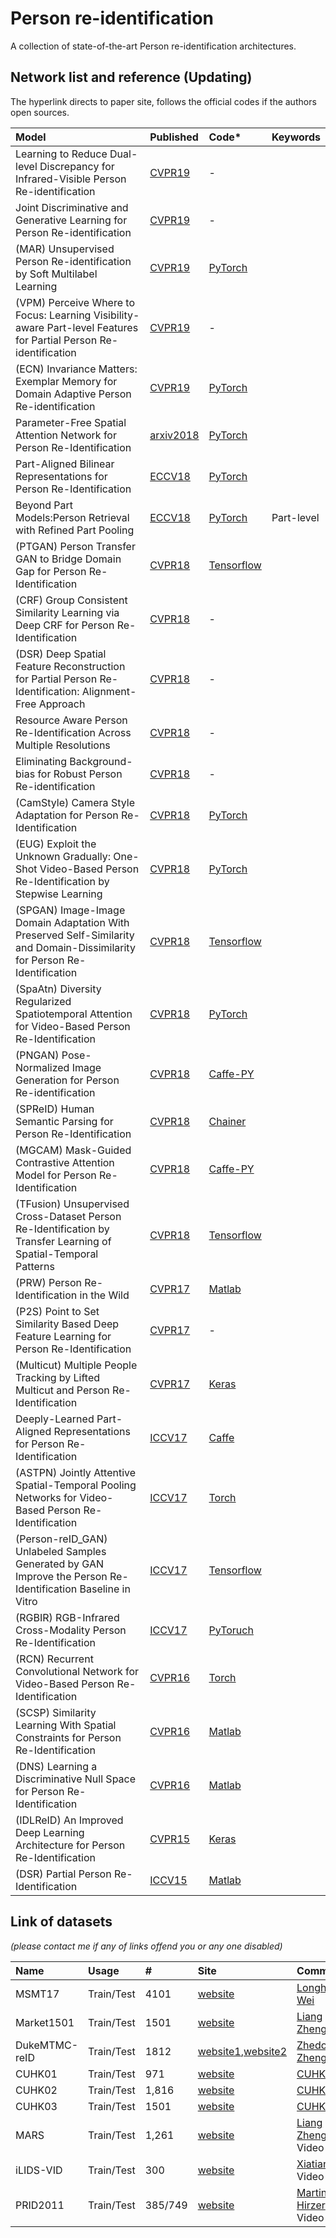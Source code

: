 # Person re-identification
A collection of state-of-the-art Person re-identification architectures.

## Network list and reference (Updating)
The hyperlink directs to paper site, follows the official codes if the authors open sources.

|Model |Published |Code* |Keywords|
|:-----|:---------|:-----|:-------|
|Learning to Reduce Dual-level Discrepancy for Infrared-Visible Person Re-identification|[CVPR19](https://www.csie.ntu.edu.tw/~cyy/publications/papers/Wang2019LRD.pdf)|-| |
|Joint Discriminative and Generative Learning for Person Re-identification|[CVPR19](https://arxiv.org/abs/1904.07223)|-| |
|(MAR) Unsupervised Person Re-identification by Soft Multilabel Learning|[CVPR19](https://arxiv.org/pdf/1903.06325)|[PyTorch](https://github.com/KovenYu/MAR)| |
|(VPM) Perceive Where to Focus: Learning Visibility-aware Part-level Features for Partial Person Re-identification|[CVPR19](https://arxiv.org/abs/1904.00537)|-| |
|(ECN) Invariance Matters: Exemplar Memory for Domain Adaptive Person Re-identification|[CVPR19](https://arxiv.org/abs/1904.01990)|[PyTorch](https://github.com/zhunzhong07/ECN)| |
|Parameter-Free Spatial Attention Network for Person Re-Identification |[arxiv2018](https://arxiv.org/pdf/1811.12150.pdf)|[PyTorch](https://github.com/HRanWang/Spatial-Attention)| |
|Part-Aligned Bilinear Representations for Person Re-Identification |[ECCV18](http://openaccess.thecvf.com/content_ECCV_2018/papers/Yumin_Suh_Part-Aligned_Bilinear_Representations_ECCV_2018_paper.pdf)|[PyTorch](https://github.com/yuminsuh/part_bilinear_reid)| |
|Beyond Part Models:Person Retrieval with Refined Part Pooling |[ECCV18](http://openaccess.thecvf.com/content_ECCV_2018/papers/Yumin_Suh_Part-Aligned_Bilinear_Representations_ECCV_2018_paper.pdf)|[PyTorch](https://github.com/layumi/Person_reID_baseline_pytorch)| Part-level |
|(PTGAN) Person Transfer GAN to Bridge Domain Gap for Person Re-Identification|[CVPR18](http://openaccess.thecvf.com/content_cvpr_2018/papers/Wei_Person_Transfer_GAN_CVPR_2018_paper.pdf)|[Tensorflow](https://github.com/JoinWei-PKU/PTGAN)| |
|(CRF) Group Consistent Similarity Learning via Deep CRF for Person Re-Identification|[CVPR18](http://openaccess.thecvf.com/content_cvpr_2018/papers/Chen_Group_Consistent_Similarity_CVPR_2018_paper.pdf)|-| |
|(DSR) Deep Spatial Feature Reconstruction for Partial Person Re-Identification: Alignment-Free Approach|[CVPR18](http://openaccess.thecvf.com/content_cvpr_2018/papers/He_Deep_Spatial_Feature_CVPR_2018_paper.pdf)|-| |
|Resource Aware Person Re-Identification Across Multiple Resolutions|[CVPR18](http://openaccess.thecvf.com/content_cvpr_2018/papers/Wang_Resource_Aware_Person_CVPR_2018_paper.pdf)|-| |
|Eliminating Background-bias for Robust Person Re-identification|[CVPR18](http://openaccess.thecvf.com/content_cvpr_2018/papers/Tian_Eliminating_Background-Bias_for_CVPR_2018_paper.pdf)|-| |
|(CamStyle) Camera Style Adaptation for Person Re-Identification |[CVPR18](http://openaccess.thecvf.com/content_cvpr_2018/papers/Zhong_Camera_Style_Adaptation_CVPR_2018_paper.pdf)|[PyTorch](https://github.com/zhunzhong07/CamStyle)| |
|(EUG) Exploit the Unknown Gradually: One-Shot Video-Based Person Re-Identification by Stepwise Learning |[CVPR18](http://openaccess.thecvf.com/content_cvpr_2018/papers/Wu_Exploit_the_Unknown_CVPR_2018_paper.pdf)|[PyTorch](https://github.com/Yu-Wu/Exploit-Unknown-Gradually)| |
|(SPGAN) Image-Image Domain Adaptation With Preserved Self-Similarity and Domain-Dissimilarity for Person Re-Identification |[CVPR18](http://openaccess.thecvf.com/content_cvpr_2018/papers/Deng_Image-Image_Domain_Adaptation_CVPR_2018_paper.pdf)|[Tensorflow](https://github.com/Simon4Yan/Learning-via-Translation)| |
|(SpaAtn) Diversity Regularized Spatiotemporal Attention for Video-Based Person Re-Identification |[CVPR18](http://openaccess.thecvf.com/content_cvpr_2018/papers/Li_Diversity_Regularized_Spatiotemporal_CVPR_2018_paper.pdf)|[PyTorch](https://github.com/ShuangLI59/Diversity-Regularized-Spatiotemporal-Attention)| |
|(PNGAN) Pose-Normalized Image Generation for Person Re-identification |[CVPR18](http://openaccess.thecvf.com/content_ECCV_2018/html/Xuelin_Qian_Pose-Normalized_Image_Generation_ECCV_2018_paper.html)|[Caffe-PY](https://github.com/naiq/PN_GAN)| |
|(SPReID) Human Semantic Parsing for Person Re-Identification |[CVPR18](http://openaccess.thecvf.com/content_cvpr_2018/papers/Kalayeh_Human_Semantic_Parsing_CVPR_2018_paper.pdf)|[Chainer](https://github.com/emrahbasaran/SPReID)| |
|(MGCAM) Mask-Guided Contrastive Attention Model for Person Re-Identification |[CVPR18](http://openaccess.thecvf.com/content_cvpr_2018/papers/Song_Mask-Guided_Contrastive_Attention_CVPR_2018_paper.pdf)|[Caffe-PY](https://github.com/developfeng/MGCAM)| |
|(TFusion) Unsupervised Cross-Dataset Person Re-Identification by Transfer Learning of Spatial-Temporal Patterns |[CVPR18](http://openaccess.thecvf.com/content_cvpr_2018/papers/Lv_Unsupervised_Cross-Dataset_Person_CVPR_2018_paper.pdf)|[Tensorflow](https://github.com/ahangchen/TFusion)| |
|(PRW) Person Re-Identification in the Wild |[CVPR17](http://openaccess.thecvf.com/content_cvpr_2017/html/Zheng_Person_Re-Identification_in_CVPR_2017_paper.html)|[Matlab](https://github.com/liangzheng06/PRW-baseline)| |
|(P2S) Point to Set Similarity Based Deep Feature Learning for Person Re-Identification |[CVPR17](http://openaccess.thecvf.com/content_cvpr_2017/html/Zhou_Point_to_Set_CVPR_2017_paper.html)|-| |
|(Multicut) Multiple People Tracking by Lifted Multicut and Person Re-Identification |[CVPR17](http://openaccess.thecvf.com/content_cvpr_2017/html/Tang_Multiple_People_Tracking_CVPR_2017_paper.html)|[Keras](https://github.com/jutanke/cabbage)| |
|Deeply-Learned Part-Aligned Representations for Person Re-Identification|[ICCV17](http://openaccess.thecvf.com/content_iccv_2017/html/Zhao_Deeply-Learned_Part-Aligned_Representations_ICCV_2017_paper.html)|[Caffe](https://github.com/zlmzju/part_reid)| |
|(ASTPN) Jointly Attentive Spatial-Temporal Pooling Networks for Video-Based Person Re-Identification |[ICCV17](http://openaccess.thecvf.com/content_iccv_2017/html/Xu_Jointly_Attentive_Spatial-Temporal_ICCV_2017_paper.html)|[Torch](https://github.com/shuangjiexu/Spatial-Temporal-Pooling-Networks-ReID)| |
|(Person-reID_GAN) Unlabeled Samples Generated by GAN Improve the Person Re-Identification Baseline in Vitro |[ICCV17](http://openaccess.thecvf.com/content_iccv_2017/html/Wu_RGB-Infrared_Cross-Modality_Person_ICCV_2017_paper.html)|[Tensorflow](https://github.com/layumi/Person-reID_GAN)| |
|(RGBIR) RGB-Infrared Cross-Modality Person Re-Identification |[ICCV17](http://openaccess.thecvf.com/content_iccv_2017/html/Wu_RGB-Infrared_Cross-Modality_Person_ICCV_2017_paper.html)|[PyToruch](https://github.com/InnovArul/rgb_IR_personreid)| |
|(RCN) Recurrent Convolutional Network for Video-Based Person Re-Identification |[CVPR16](http://openaccess.thecvf.com/content_cvpr_2016/html/McLaughlin_Recurrent_Convolutional_Network_CVPR_2016_paper.html)|[Torch](https://github.com/niallmcl/Recurrent-Convolutional-Video-ReID)| |
|(SCSP) Similarity Learning With Spatial Constraints for Person Re-Identification |[CVPR16](http://openaccess.thecvf.com/content_cvpr_2016/html/Chen_Similarity_Learning_With_CVPR_2016_paper.html)|[Matlab](https://github.com/dapengchen123/SCSP)| |
|(DNS) Learning a Discriminative Null Space for Person Re-Identification |[CVPR16](http://openaccess.thecvf.com/content_cvpr_2016/html/Zhang_Learning_a_Discriminative_CVPR_2016_paper.html)|[Matlab](https://github.com/lzrobots/NullSpace_ReID)| |
|(IDLReID) An Improved Deep Learning Architecture for Person Re-Identification |[CVPR15](http://openaccess.thecvf.com/content_cvpr_2015/html/Ahmed_An_Improved_Deep_2015_CVPR_paper.html)|[Keras](https://github.com/Ning-Ding/Implementation-CVPR2015-CNN-for-ReID)| |
|(DSR) Partial Person Re-Identification |[ICCV15](http://openaccess.thecvf.com/content_iccv_2015/html/Zheng_Partial_Person_Re-Identification_ICCV_2015_paper.html)|[Matlab](https://github.com/lingxiao-he/Deep-Spatial-Feature-Reconstruction-for-Partial-Person-Re-identification)| |

## Link of datasets
*(please contact me if any of links offend you or any one disabled)*

|Name|Usage|#|Site|Comments|
|:---|:----|:----|:---|:-----|
|MSMT17|Train/Test|4101|[website](http://www.pkuvmc.com/publications/msmt17.html)|[Longhui Wei](http://openaccess.thecvf.com/content_cvpr_2018/papers/Wei_Person_Transfer_GAN_CVPR_2018_paper.pdf)|
|Market1501|Train/Test|1501|[website](http://www.liangzheng.com.cn/Project/project_reid.html)|[Liang Zheng](https://www.cv-foundation.org/openaccess/content_iccv_2015/papers/Zheng_Scalable_Person_Re-Identification_ICCV_2015_paper.pdf)|
|DukeMTMC-reID|Train/Test|1812|[website1](https://pan.baidu.com/s/1tal1DUSXVqQppF1EaIS9iw),[website2](https://drive.google.com/open?id=1jjE85dRCMOgRtvJ5RQV9-Afs-2_5dY3O)|[Zhedong Zheng](https://sci-hub.tw/10.1109/iccv.2017.405)|
|CUHK01|Train/Test|971|[website](http://www.ee.cuhk.edu.hk/~xgwang/CUHK_identification.html)|[CUHK](https://sci-hub.tw/10.1007/978-3-642-37331-2_3)|
|CUHK02|Train/Test|1,816|[website](http://www.ee.cuhk.edu.hk/~xgwang/CUHK_identification.html)|[CUHK](https://www.cv-foundation.org/openaccess/content_cvpr_2013/papers/Li_Locally_Aligned_Feature_2013_CVPR_paper.pdf)|
|CUHK03|Train/Test|1501|[website](http://www.ee.cuhk.edu.hk/~xgwang/CUHK_identification.html)|[CUHK](https://www.cv-foundation.org/openaccess/content_cvpr_2014/papers/Li_DeepReID_Deep_Filter_2014_CVPR_paper.pdf)|
|MARS|Train/Test|1,261|[website](http://www.liangzheng.com.cn/Project/project_mars.html)|[Liang Zheng](http://www.liangzheng.com.cn/Project/project_mars.html), Video|
|iLIDS-VID|Train/Test|300|[website](http://www.liangzheng.com.cn/Project/project_mars.html)|[Xiatian](https://arxiv.org/abs/1601.06260?context=cs), Video|
|PRID2011|Train/Test|385/749|[website](https://www.tugraz.at/institute/icg/research/team-bischof/lrs/downloads/prid11/)|[Martin Hirzer](https://files.icg.tugraz.at/seafhttp/files/410a1bd2-b9ba-4e5d-a6e3-364e40829988/hirzer_scia_2011.pdf), Video|
